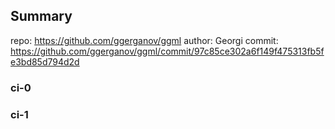 ## Summary

repo:   https://github.com/ggerganov/ggml
author: Georgi
commit: https://github.com/ggerganov/ggml/commit/97c85ce302a6f149f475313fb5fe3bd85d794d2d


### ci-0



### ci-1



